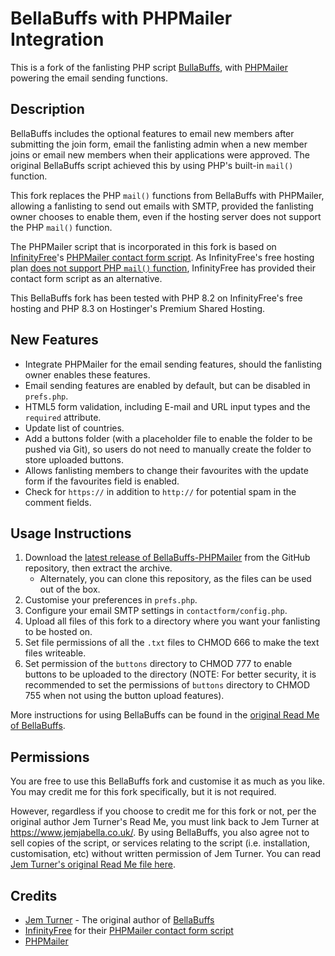 # BellaBuffs with PHPMailer Integration

This is a fork of the fanlisting PHP script [BullaBuffs](https://github.com/jemjabella/BellaBuffs), with [PHPMailer](https://github.com/PHPMailer/PHPMailer) powering the email sending functions.

## Description

BellaBuffs includes the optional features to email new members after submitting the join form, email the fanlisting admin when a new member joins or email new members when their applications were approved. The original BellaBuffs script achieved this by using PHP's built-in `mail()` function.

This fork replaces the PHP `mail()` functions from BellaBuffs with PHPMailer, allowing a fanlisting to send out emails with SMTP, provided the fanlisting owner chooses to enable them, even if the hosting server does not support the PHP `mail()` function.

The PHPMailer script that is incorporated in this fork is based on [InfinityFree](https://www.infinityfree.com/)'s [PHPMailer contact form script](https://github.com/InfinityFreeHosting/contactform). As InfinityFree's free hosting plan [does not support PHP `mail()` function](https://forum.infinityfree.com/t/sending-email-from-your-website-php-mail/49242), InfinityFree has provided their contact form script as an alternative.

This BellaBuffs fork has been tested with PHP 8.2 on InfinityFree's free hosting and PHP 8.3 on Hostinger's Premium Shared Hosting.

## New Features
* Integrate PHPMailer for the email sending features, should the fanlisting owner enables these features.
* Email sending features are enabled by default, but can be disabled in `prefs.php`.
* HTML5 form validation, including E-mail and URL input types and the `required` attribute.
* Update list of countries.
* Add a buttons folder (with a placeholder file to enable the folder to be pushed via Git), so users do not need to manually create the folder to store uploaded buttons.
* Allows fanlisting members to change their favourites with the update form if the favourites field is enabled.
* Check for `https://` in addition to `http://` for potential spam in the comment fields.

## Usage Instructions
1. Download the [latest release of BellaBuffs-PHPMailer](https://github.com/helenclx/BellaBuffs-PHPMailer/releases/latest) from the GitHub repository, then extract the archive.
    - Alternately, you can clone this repository, as the files can be used out of the box.
1. Customise your preferences in `prefs.php`.
1. Configure your email SMTP settings in `contactform/config.php`.
1. Upload all files of this fork to a directory where you want your fanlisting to be hosted on. 
1. Set file permissions of all the `.txt` files to CHMOD 666 to make the text files writeable.
1. Set permission of the `buttons` directory to CHMOD 777 to enable buttons to be uploaded to the directory (NOTE: For better security, it is recommended to set the permissions of `buttons` directory to CHMOD 755 when not using the button upload features).

More instructions for using BellaBuffs can be found in the [original Read Me of BellaBuffs](https://github.com/helenclx/BellaBuffs-PHPMailer/blob/master/README-original.txt).

## Permissions

You are free to use this BellaBuffs fork and customise it as much as you like. You may credit me for this fork specifically, but it is not required.

However, regardless if you choose to credit me for this fork or not, per the original author Jem Turner's Read Me, you must link back to Jem Turner at https://www.jemjabella.co.uk/. By using BellaBuffs, you also agree not to sell copies of the script, or services relating to the script (i.e. installation, customisation, etc) without written permission of Jem Turner. You can read [Jem Turner's original Read Me file here](https://github.com/helenclx/BellaBuffs-PHPMailer/blob/master/README-original.txt).

## Credits
* [Jem Turner](https://www.jemjabella.co.uk/) - The original author of [BellaBuffs](https://www.jemjabella.co.uk/scripts/bellabuffs/)
* [InfinityFree](https://www.infinityfree.com/) for their [PHPMailer contact form script](https://github.com/InfinityFreeHosting/contactform)
* [PHPMailer](https://github.com/PHPMailer/PHPMailer)
